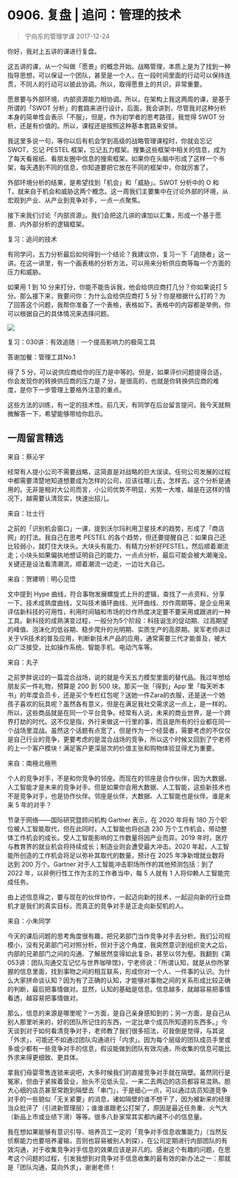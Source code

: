 # 0906. 复盘 | 追问：管理的技术
> 宁向东的管理学课
2017-12-24

你好，我对上五讲的课进行复盘。

这五讲的课，从一个叫做「愿景」的概念开始。战略管理，本质上是为了找到一种指导思想，可以保证一个团队，甚至是一个人，在一段时间里面的行动可以保持连贯，不同人的行动可以彼此协调。所以，取得愿景上的共识，非常重要。

愿景要与外部环境、内部资源能力相协调。所以，在架构上我这两周的课，是基于所谓的「SWOT 分析」的套路来进行设计。后面，我会讲到，尽管我对这种分析本身的简单性会表示「不服」，但是，作为初学者的思考路径，我觉得 SWOT 分析，还是有价值的。所以，课程还是按照这种基本套路来安排。

我这里多说一句，等你以后有机会学到高级的战略管理课程时，你就会忘记 SWOT，忘记 PESTEL 框架，忘记五力框架。搜集这些框架中相关的信息，成为了每天看报纸、看朋友圈中信息的搜索框架。如果你在头脑中形成了这样一个书架，每天遇到不同的信息，你知道要把它放在不同的框架中，你就厉害了。

外部环境分析的结果，是希望找到「机会」和「威胁」。SWOT 分析中的 O 和 T，就来自于机会和威胁这两个概念。这一周我们主要集中在讨论外部的环境，从宏观到产业、从产业到竞争对手，一点一点聚焦。

接下来我们讨论「内部资源」。我们会把这几讲的课加以汇集，形成一个基于愿景、内外部分析的逻辑框架。

复习：追问的技术

有同学问，五力分析最后如何得到一个结论？我建议你，复习一下「追随者」这一讲。在这一讲里，有一个画表格的分析方法，可以用来分析供应商等每一个方面的压力和威胁。

如果用 1 到 10 分来打分，你能不能告诉我，他会给供应商打几分？你如果说打 5 分。那么接下来，我要问你：为什么会给供应商打 5 分？你是根据什么打的？为了回答这个问题，我帮你准备了一个表格，表格如下。表格中的内容都是举例，你可以根据自己的具体情况来选择问题。

![](https://raw.githubusercontent.com/dalong0514/selfstudy/master/图片链接/宁向东/2019050.jpg)

复习：030讲：有效追随｜一个提高影响力的极简工具

答谢加餐：管理工具No.1

得了 5 分，可以说供应商给你的压力是中等的。但是，如果评价问题提得合适，你会发现你的转换供应商的压力是 7 分，是很高的，也就是你转换供应商的难度，是你下一步管理上要格外注意的重点。

这些方法的训练，有一定的技术性。前几天，有同学在后台留言提问，我今天就稍微解答一下，希望能够带给你启示。

## 一周留言精选
来自：蔡沁宇

经常有人提小公司不需要战略，这简直是对战略的巨大误读。任何公司发展的过程中都需要清楚地知道想要成为怎样的公司，应该往哪儿去，怎样去。这个分析是通用的。无非是相对大公司而言，小公司优势不明显，劣势一大堆，越是在这样的情况下，越需要认清现实，快速出招儿。

来自：壮士行

之前的「识别机会窗口」一课，提到沃尔玛利用卫星技术的趋势，形成了「商店网」的打法。我自己在思考 PESTEL 的各个趋势，但还要提醒自己：如果自己还比较弱小，就盯住大块头。大块头有能力、有精力分析好PESTEL，然后顺着潮流走；小块头如果偏执地想证明自己的能力，一点点分析，最后可能会被大潮淹没。关键还是设法看清潮流，顺着潮流一边走，一边壮大自己。

来自：贺建明｜明心见悟

文中提到 Hype 曲线，符合事物发展螺旋式上升的逻辑，查找了一点资料，分享一下。技术成熟度曲线，又叫技术循环曲线、光环曲线、炒作周期等，是企业用来评估新科技的可用性，利用时间轴和市场的炒作热度决定要不要采用或跟进的一种工具。新科技的成熟演变过程，一般分为5个阶段：科技诞生的促动期、过高期望的峰值、泡沫化的低谷期、稳步爬升的光明期、实质生产的高原期。吴军老师讲过关于VR技术的普及应用，判断新技术产品的应用，通常需要三代才能普及，被大众广泛接受，比如操作系统、智能手机、电动汽车等。

来自：丸子

之前罗胖说过的一篇混合战场，说的就是今天五力模型里面的替代品。我过年想给朋友买一件礼物，预算是 200 到 500 块。那买一张「得到」App 里「每天听本书」的年度会员卡，还是买个专栏红包呢？送她一件Zara的衣服，还是送一个她孩子喜欢的玩具呢？虽然各有意义，但是在满足我社交需求这一点上，是一样的。所以，这些商品就是在同一个平台竞争。经常有人说，未来的商业世界，是一个跨界打劫的时代。这不仅是指，外行来做这一行里的事，而且是所有的行业都在同一个战场里混战。虽然这个话题有点宽了，但是作为一个经营者，需要考虑的不仅仅是自己行业的竞争，更要考虑的是混合战场的竞争，所以这个时候又回到了宁老师的上一个客户模块！满足客户更深层次的价值主张和购物体验显得尤为重要。

来自：南極北極熊

个人的竞争对手，不是和你竞争的邻座。而现在的邻座是合作伙伴，因为大数据、人工智能才是未来的竞争对手。但是如果你会用大数据、人工智能，这些新技术也不是竞争对手，也是协作伙伴。邻座是伙伴，大数据、人工智能也是伙伴。谁是未来 5 年的对手？

节录于网络——国际研究暨顾问机构 Gartner 表示，在 2020 年将有 180 万个职位被人工智能取代，但在此同时，人工智能也将创造 230 万个工作机会，带动整体工作机会的成长。受人工智能影响的工作数量将因产业而异。2019 年时，医疗与教育界的就业机会将持续成长；制造业则会遭受最大冲击。2020 年起，人工智能所创造的工作机会将足以弥补其取代的数量，预计在 2025 年净新增就业数将达到 200 万个。Gartner 对于人工智能冲击职场所作的其他预测包括：到了 2022 年，以非例行性工作为主的工作者当中，每 5 人就有 1 人将仰赖人工智能完成任务。

由上述信息得之，要与现在的伙伴协作，一起迈向新的技术，一起迎向新的行业商机才是我们的真实目标，而真正的竞争对手是正走向新契机的人。

来自：小朱同学

今天的课后问题的思考角度很有趣，把兄弟部门当作竞争对手去分析。我们公司规模小，没有兄弟部门可对照分析，但对于这个角度，我突然意识到组织变大之后，内部的兄弟部门之间的沟通、了解居然变得如此复杂，甚至以邻为壑。我翻到《第053讲：团队沟通交互记忆与世界咖啡馆》，宁老师说：「所谓认知，就是从你所掌握的信息里面，找到事物之间的相互联系，形成你对一个人、一件事的认识。为什么大家拼命谈认知？因为有了正确的认知，才能够对事物之间的关系形成比较正确的判断，最后把事情做对。显然，认知的基础是信息。信息越多，就越容易把事情看透，越容易把事情做对。

那么，信息的来源是哪里呢？一方面，是自己亲身感知到的；另一方面，是自己从别人那里听来的，好的团队所记住的东西，一定比单个成员所知道的东西多。」今天谈到对于如何看清竞争对手，老师教了我们很多招法，可我倒是觉得，与其说「外求」，可能还不如通过团队沟通进行「内求」。因为每个层级的团队成员手里或多或少都有一些竞争对手的信息，假设能做到团队有效沟通，所收集的信息可能比外求来得更细致、更具体。

拿我们母婴零售连锁来说吧，大多时候我们的直接竞争对手就在隔壁。虽然同行是冤家，但由于紧挨着营业，抬头不见低头见，一来二去两边的店员都容易混熟。胆大心细的店员甚至常跑到隔壁去「串门」，于是细心一点，可以通过店员知道竞争对手的一些貌似「无关紧要」的消息，诸如隔壁的谁不想干了，因为被新来的经理当众批评了（引进新管理层）；谁谁谁跟老公打架了，原因是最近任务重、火气大（新品上市或业绩下滑）等等。很多八卦家常其实都内藏不小的信息量。

我在想如果能够有意识引导、培养员工一定的「竞争对手信息收集能力」（当然反侦察能力也要培养灌输，否则也容易被别人刺探），在公司定期进行内部团队的有效沟通，对于收集竞争对手信息的效果应该是非凡的。感谢这个有趣的问题，在思考这个问题的过程，引发我想到对竞争对手信息收集的最有效的新办法之一：那就是「团队沟通，莫向外求」，谢谢老师！




